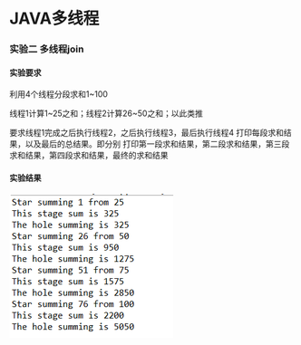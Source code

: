 ﻿# JAVA多线程
### 实验二 多线程join
#### 实验要求  

利用4个线程分段求和1~100 

线程1计算1~25之和；线程2计算26~50之和；以此类推
 
要求线程1完成之后执行线程2，之后执行线程3，最后执行线程4
打印每段求和结果，以及最后的总结果。即分别 
打印第一段求和结果，第二段求和结果，第三段求和结果，第四段求和结果，最终的求和结果

#### 实验结果  
![image](https://raw.githubusercontent.com/905220575/LearnJava/master/img/ThreadSumming/ThreadSumming.png)  